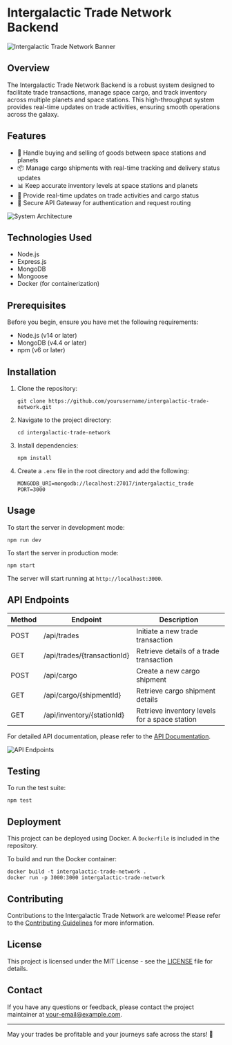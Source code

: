 # Intergalactic Trade Network Backend

![Intergalactic Trade Network Banner]([[https://via.placeholder.com/1200x300.png?text=Intergalactic+Trade+Network](https://media.licdn.com/dms/image/v2/C4D1BAQFGCrNhxPKmgg/company-background_10000/company-background_10000/0/1648742194312/circlepay_ai_cover?e=2147483647&v=beta&t=_q1_Q_RSjTeA4Eww4BKmL-ZrZLvYSw-mPXgkIAifPtg](https://www.google.com/url?sa=i&url=https%3A%2F%2Fwww.linkedin.com%2Fcompany%2Fcirclepay-ai&psig=AOvVaw3RW1M1cSjrhIYea-h_jEw4&ust=1725947310156000&source=images&cd=vfe&opi=89978449&ved=0CBQQjRxqFwoTCOjaqfiUtYgDFQAAAAAdAAAAABAE)))

## Overview

The Intergalactic Trade Network Backend is a robust system designed to facilitate trade transactions, manage space cargo, and track inventory across multiple planets and space stations. This high-throughput system provides real-time updates on trade activities, ensuring smooth operations across the galaxy.

## Features

- 🚀 Handle buying and selling of goods between space stations and planets
- 📦 Manage cargo shipments with real-time tracking and delivery status updates
- 📊 Keep accurate inventory levels at space stations and planets
- 🔄 Provide real-time updates on trade activities and cargo status
- 🔐 Secure API Gateway for authentication and request routing

![System Architecture](https://via.placeholder.com/800x600.png?text=System+Architecture+Diagram)

## Technologies Used

- Node.js
- Express.js
- MongoDB
- Mongoose
- Docker (for containerization)

## Prerequisites

Before you begin, ensure you have met the following requirements:

- Node.js (v14 or later)
- MongoDB (v4.4 or later)
- npm (v6 or later)

## Installation

1. Clone the repository:
   ```
   git clone https://github.com/yourusername/intergalactic-trade-network.git
   ```

2. Navigate to the project directory:
   ```
   cd intergalactic-trade-network
   ```

3. Install dependencies:
   ```
   npm install
   ```

4. Create a `.env` file in the root directory and add the following:
   ```
   MONGODB_URI=mongodb://localhost:27017/intergalactic_trade
   PORT=3000
   ```

## Usage

To start the server in development mode:

```
npm run dev
```

To start the server in production mode:

```
npm start
```

The server will start running at `http://localhost:3000`.

## API Endpoints

| Method | Endpoint | Description |
|--------|----------|-------------|
| POST | /api/trades | Initiate a new trade transaction |
| GET | /api/trades/{transactionId} | Retrieve details of a trade transaction |
| POST | /api/cargo | Create a new cargo shipment |
| GET | /api/cargo/{shipmentId} | Retrieve cargo shipment details |
| GET | /api/inventory/{stationId} | Retrieve inventory levels for a space station |

For detailed API documentation, please refer to the [API Documentation](link-to-your-api-docs).

![API Endpoints](https://via.placeholder.com/600x400.png?text=API+Endpoints+Diagram)

## Testing

To run the test suite:

```
npm test
```

## Deployment

This project can be deployed using Docker. A `Dockerfile` is included in the repository.

To build and run the Docker container:

```
docker build -t intergalactic-trade-network .
docker run -p 3000:3000 intergalactic-trade-network
```

## Contributing

Contributions to the Intergalactic Trade Network are welcome! Please refer to the [Contributing Guidelines](CONTRIBUTING.md) for more information.

## License

This project is licensed under the MIT License - see the [LICENSE](LICENSE) file for details.

## Contact

If you have any questions or feedback, please contact the project maintainer at [your-email@example.com](mailto:devrishijain07@gmail.com).

---

May your trades be profitable and your journeys safe across the stars! 🌠
